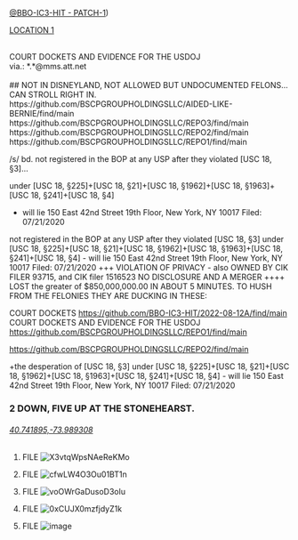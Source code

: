 [@BBO-IC3-HIT - PATCH-1](https://github.com/BSCPGROUPHOLDINGSLLC/BBO-IC3-HIT/blob/patch-1/README.md))


[LOCATION 1](https://github.com/BSCPGROUPHOLDINGSLLC/REPO1/raw/bdc3986eccdc81766e55e2ee1d440c8b7140c8c9/MUGSHOTS%20OF%20STONEHEARST%20ASYLUM.pdf)

<br>
COURT DOCKETS AND EVIDENCE FOR THE USDOJ<br>
via.: *.*@mms.att.net<br>
<br>
## NOT IN DISNEYLAND, NOT ALLOWED BUT UNDOCUMENTED FELONS... CAN STROLL RIGHT IN.
https://github.com/BSCPGROUPHOLDINGSLLC/AIDED-LIKE-BERNIE/find/main<br>
https://github.com/BSCPGROUPHOLDINGSLLC/REPO3/find/main<br>
https://github.com/BSCPGROUPHOLDINGSLLC/REPO2/find/main<br>
https://github.com/BSCPGROUPHOLDINGSLLC/REPO1/find/main<br>

/s/ bd.
not registered in the BOP at any USP after they violated 
[USC 18, §3]…

under [USC 18, §225]+[USC 18, §21]+[USC 18, §1962]+[USC 18, §1963]+[USC 18, §241]+[USC 18, §4]
- will lie 150 East 42nd Street 19th Floor, New York, NY 10017 Filed: 07/21/2020

not registered in the BOP at any USP after they violated [USC 18, §3]  under  [USC 18, §225]+[USC 18, §21]+[USC 18, §1962]+[USC 18, §1963]+[USC 18, §241]+[USC 18, §4] - will lie  150 East 42nd Street 19th Floor, New York, NY 10017 Filed: 07/21/2020
+++
VIOLATION OF PRIVACY - also OWNED BY CIK FILER 93715, and CIK filer 1516523 NO DISCLOSURE AND A MERGER
++++
LOST the greater of $850,000,000.00 IN ABOUT 5 MINUTES.
TO HUSH FROM THE FELONIES THEY ARE DUCKING IN THESE:

COURT DOCKETS
https://github.com/BBO-IC3-HIT/2022-08-12A/find/main
COURT DOCKETS AND EVIDENCE FOR THE USDOJ
https://github.com/BSCPGROUPHOLDINGSLLC/REPO1/find/main

https://github.com/BSCPGROUPHOLDINGSLLC/REPO2/find/main

+the desperation of [USC 18, §3]
under  [USC 18, §225]+[USC 18, §21]+[USC 18, §1962]+[USC 18, §1963]+[USC 18, §241]+[USC 18, §4] - will lie
150 East 42nd Street 19th Floor, New York, NY 10017 Filed: 07/21/2020

### 2 DOWN, FIVE UP AT THE STONEHEARST.

###### [40.741895,-73.989308](https://github.com/BSCPGROUPHOLDINGSLLC/REPO1/blob/10b69e2a8d6a269bad9c75d12a5416af918af4e1/MUGSHOTS%20OF%20what%20remains%20at%20STONEHEARST.pdf)

1. FILE
![X3vtqWpsNAeReKMo](https://user-images.githubusercontent.com/70865813/184585326-8c2dd390-e774-483a-afb8-0cd92ee16898.png)

2. FILE
![cfwLW4O3Ou01BT1n](https://user-images.githubusercontent.com/70865813/184585392-7040597d-f3f2-43d7-829b-ecbd887883b2.png)

3. FILE
![voOWrGaDusoD3olu](https://user-images.githubusercontent.com/70865813/184585405-6a537eaf-6b17-44e8-9e97-9a4dc9592377.png)

4. FILE
![0xCUJX0mzfjdyZ1k](https://user-images.githubusercontent.com/70865813/184585422-8467996c-241d-4168-993a-fc3261cc0b91.png)

5. FILE
![image](https://user-images.githubusercontent.com/70865813/184588753-d7e0820f-5bba-4679-8b67-91b03fc33baa.png)



